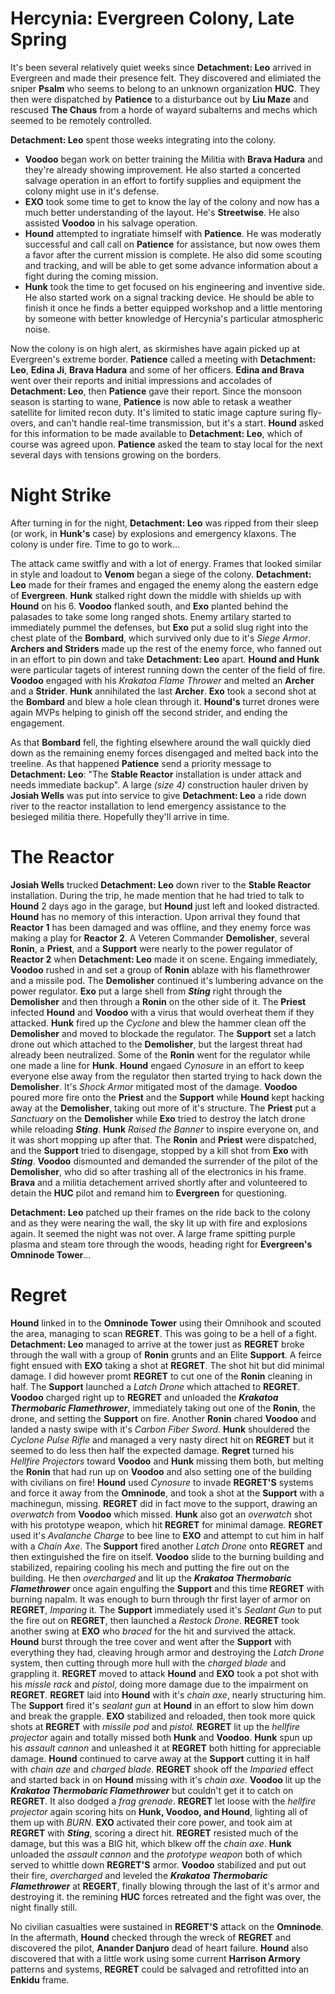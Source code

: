 # Hercynia: Evergreen Colony, Late Spring
It's been several relatively quiet weeks since **Detachment: Leo** arrived in Evergreen and made their presence felt. They discovered and elimiated the sniper **Psalm** who seems to belong to an unknown organization **HUC**. They then were dispatched by **Patience** to a disturbance out by **Liu Maze** and rescused **The Chaus** from a horde of wayard subalterns and mechs which seemed to be remotely controlled.

**Detachment: Leo** spent those weeks integrating into the colony.
- **Voodoo** began work on better training the Militia with **Brava Hadura** and they're already showing improvement. He also started a concerted salvage operation in an effort to fortify supplies and equipment the colony might use in it's defense.
- **EXO** took some time to get to know the lay of the colony and now has a much better understanding of the layout. He's **Streetwise**. He also assisted **Voodoo** in his salvage operation.
- **Hound** attempted to ingratiate himself with **Patience**. He was moderatly successful and call call on **Patience** for assistance, but now owes them a favor after the current mission is complete. He also did some scouting and tracking, and will be able to get some advance information about a fight during the coming mission.
- **Hunk** took the time to get focused on his engineering and inventive side. He also started work on a signal tracking device. He should be able to finish it once he finds a better equipped workshop and a little mentoring by someone with better knowledge of Hercynia's particular atmospheric noise.

Now the colony is on high alert, as skirmishes have again picked up at Evergreen's extreme border. **Patience** called a meeting with **Detachment: Leo**, **Edina Ji**, **Brava Hadura** and some of her officers. **Edina and Brava** went over their reports and initial impressions and accolades of **Detachment: Leo**, then **Patience** gave their report.
Since the monsoon season is starting to wane, **Patience** is now able to retask a weather satellite for limited recon duty. It's limited to static image capture suring fly-overs, and can't handle real-time transmission, but it's a start. **Hound** asked for this information to be made available to **Detachment: Leo**, which of course was agreed upon. **Patience** asked the team to stay local for the next several days with tensions growing on the borders.

# Night Strike 
After turning in for the night, **Detachment: Leo** was ripped from their sleep (or work, in **Hunk's** case) by explosions and emergency klaxons. The colony is under fire. Time to go to work...

The attack came switfly and with a lot of energy. Frames that looked similar in style and loadout to **Venom** began a siege of the colony. **Detachment: Leo** made for their frames and engaged the enemy along the eastern edge of **Evergreen**. **Hunk** stalked right down the middle with shields up with **Hound** on his 6. **Voodoo** flanked south, and **Exo** planted behind the palasades to take some long ranged shots. Enemy artilary started to immediately pummel the defenses, but **Exo** put a solid slug right into the chest plate of the **Bombard**, which survived only due to it's *Siege Armor*. **Archers and Striders** made up the rest of the enemy force, who fanned out in an effort to pin down and take **Detachment: Leo** apart. **Hound and Hunk** were particular tagets of interest running down the center of the field of fire. **Voodoo** engaged with his *Krakatoa Flame Thrower* and melted an **Archer** and a **Strider**. **Hunk** annihilated the last **Archer**. **Exo** took a second shot at the **Bombard** and blew a hole clean through it. **Hound's** turret drones were again MVPs helping to ginish off the second strider, and ending the engagement.

As that **Bombard** fell, the fighting elsewhere around the wall quickly died down as the remaining enemy forces disengaged and melted back into the treeline. As that happened **Patience** send a priority message to **Detachment: Leo**: "The **Stable Reactor** installation is under attack and needs immediate backup". A large *(size 4)* construction hauler driven by **Josiah Wells**  was put into service to give **Detachment: Leo** a ride down river to the reactor installation to lend emergency assistance to the besieged militia there. Hopefully they'll arrive in time.

# The Reactor
**Josiah Wells** trucked **Detachment: Leo** down river to the **Stable Reactor** installation. During the trip, he made mention that he had tried to talk to **Hound** 2 days ago in the garage, but **Hound** just left and looked distracted. **Hound** has no memory of this interaction. Upon arrival they found that **Reactor 1** has been damaged and was offline, and they enemy force was making a play for **Reactor 2**. A Veteren Commander **Demolisher**, several **Ronin**, a **Priest**, and a **Support** were nearly to the power regulator of **Reactor 2** when **Detachment: Leo** made it on scene. Engaing immediately, **Voodoo** rushed in and set a group of **Ronin** ablaze with his flamethrower and a missile pod. The **Demolisher** continued it's lumbering advance on the power regulator. **Exo** put a large shell from ***Sting*** right through the **Demolisher** and then through a **Ronin** on the other side of it. The **Priest** infected **Hound** and **Voodoo** with a virus that would overheat them if they attacked. **Hunk** fired up the *Cyclone* and blew the hammer clean off the **Demolisher** and moved to blockade the regulator. The **Support** set a latch drone out which attached to the **Demolisher**, but the largest threat had already been neutralized. Some of the **Ronin** went for the regulator while one made a line for **Hunk**. **Hound** engaed *Cynosure* in an effort to keep everyone else away from the regulator then started trying to hack down the **Demolisher**. It's *Shock Armor* mitigated most of the damage. **Voodoo** poured more fire onto the **Priest** and the **Support** while **Hound** kept hacking away at the **Demolisher**, taking out more of it's structure. The **Priest** put a *Sanctuary* on the **Demolisher** while **Exo** tried to destroy the latch drone while reloading ***Sting***. **Hunk** *Raised the Banner* to inspire everyone on, and it was short mopping up after that. The **Ronin** and **Priest** were dispatched, and the **Support** tried to disengage, stopped by a kill shot from **Exo** with ***Sting***. **Voodoo** dismounted and demanded the surrender of the pilot of the **Demolisher**, who did so after trashing all of the electronics in his frame. **Brava** and a militia detachement arrived shortly after and volunteered to detain the **HUC** pilot and remand him to **Evergreen** for questioning. 

**Detachment: Leo** patched up their frames on the ride back to the colony and as they were nearing the wall, the sky lit up with fire and explosions again. It seemed the night was not over. A large frame spitting purple plasma and steam tore through the woods, heading right for **Evergreen's Omninode Tower**...

# Regret
**Hound** linked in to the **Omninode Tower** using their Omnihook and scouted the area, managing to scan **REGRET**. This was going to be a hell of a fight. **Detachment: Leo** managed to arrive at the tower just as **REGRET** broke through the wall with a group of **Ronin** grunts and an Elite **Support**. A feirce fight ensued with **EXO** taking a shot at **REGRET**. The shot hit but did minimal damage. I did however promt **REGRET** to cut one of the **Ronin** cleaning in half. The **Support** launched a *Latch Drone* which attached to **REGRET**. **Voodoo** charged right up to **REGRET** and unloaded the ***Krakatoa Thermobaric Flamethrower***, immediately taking out one of the **Ronin**, the drone, and setting the **Support** on fire. Another **Ronin** chared **Voodoo** and landed a nasty swipe with it's *Carbon Fiber Sword*. **Hunk** shouldered the *Cyclone Pulse Rifle* and managed a very nasty direct hit on **REGRET** but it seemed to do less then half the expected damage. **Regret** turned his *Hellfire Projectors* toward **Voodoo** and **Hunk** missing them both, but melting the **Ronin** that had run up on **Voodoo** and also setting one of the building with civilians on fire! **Hound** used *Cynosure* to invade **REGRET'S** systems and force it away from the **Omninode**, and took a shot at the **Support** with a machinegun, missing. **REGRET** did in fact move to the support, drawing an *overwatch* from **Voodoo** which missed. **Hunk** also got an *overwatch* shot with his prototype weapon, which hit **REGRET** for minimal damage. **REGRET** used it's *Avalanche Charge* to bee line to **EXO** and attempt to cut him in half with a *Chain Axe*. The **Support** fired another *Latch Drone* onto **REGRET** and then extinguished the fire on itself. **Voodoo** slide to the burning building and stabilized, repairing cooling his mech and putting the fire out on the building. He then *overcharged* and lit up the ***Krakatoa Thermobaric Flamethrower*** once again engulfing the **Support** and this time **REGRET** with burning napalm. It was enough to burn through thr first layer of armor on **REGRET**, *Imparing* it. The **Support** immediately used it's *Sealant Gun* to put the fire out on **REGRET**, then launched a *Restock Drone*. **REGRET** took another swing at **EXO** who *braced* for the hit and survived the attack. **Hound** burst through the tree cover and went after the **Support** with everything they had, cleaving hrough armor and destroying the *Latch Drone* system, then cutting through more hull with the *charged blade* and grappling it. **REGRET** moved to attack **Hound** and **EXO** took a pot shot with his *missle rack* and *pistol*, doing more damage due to the impairment on **REGRET**. **REGRET** laid into **Hound** with it's *chain axe*, nearly structuring him. The **Support** fired it's *sealant gun* at **Hound** in an effort to slow him down and break the grapple. **EXO** stabilized and reloaded, then took more quick shots at **REGRET** with *missile pod* and *pistol.* **REGRET** lit up the *hellfire projector* again and totally missed both **Hunk** and **Voodoo**. **Hunk** spun up his *assault cannon* and unleashed it at **REGRET** both hitting for appreciable damage. **Hound** continued to carve away at the **Support** cutting it in half with *chain aze* and *charged blade*. **REGRET** shook off the *Imparied* effect and started back in on **Hound** missing with it's *chain axe*. **Voodoo** lit up the ***Krakatoa Thermobaric Flamethrower*** but couldn't get it to catch on **REGRET**. It also dodged a *frag grenade*. **REGRET** let loose with the *hellfire projector* again scoring hits on **Hunk, Voodoo, and Hound**, lighting all of them up with *BURN*. **EXO** activated their core power, and took aim at **REGRET** with ***Sting***, scoring a direct hit. **REGRET** resisted much of the damage, but this was a BIG hit, which blkew off the *chain axe*. **Hunk** unloaded the *assault cannon* and the *prototype weapon* both of which served to whittle down **REGRET'S** armor. **Voodoo** stabilized and put out their fire, *overcharged* and leveled the ***Krakatoa Thermobaric Flamethrower*** at **REGERT**, finally blowing through the last of it's armor and destroying it. the remining **HUC** forces retreated and the fight was over, the night finally still. 

No civilian casualties were sustained in **REGRET'S** attack on the **Omninode**. In the aftermath, **Hound** checked through the wreck of **REGRET** and discovered the pilot, **Anander Danjuro** dead of heart failure. **Hound** also discovered that with a little work using some current **Harrison Armory** patterns and systems, **REGRET** could be salvaged and retrofitted into an **Enkidu** frame.

